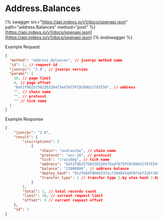# Address.Balances

{% swagger src="https://api.indexs.io/v1/docs/openapi.json" path="address.Balances" method="post" %}
[https://api.indexs.io/v1/docs/openapi.json](https://api.indexs.io/v1/docs/openapi.json)
{% endswagger %}

Example Request

```json
{
  "method": "address.Balances", // jsonrpc method name
  "id": 1, // request id
  "jsonrpc": "2.0", // jsonrpc version
  "params": [
    10, // page limit
    0, // page offset
    "0xF2f9D2575023D320475ed7875FCDCB9b52787E59", // address
    "", // chain name
    "", // protocol
    "" // tick name
  ]
}
```

Example Response

```json
{
    "jsonrpc": "2.0",
    "result": {
        "inscriptions": [
            {
                "chain": "avalanche", // chain name
                "protocol": "asc-20", // protocol
                "tick": "crazydog", // tick name
                "address": "0xF2f9D2575023D320475ed7875FCDCB9b52787E59", // address
                "balance": "21000000", // address balance
                "deploy_hash": "0x2f88df8669337ec739d8414df0f3ef32bf166cb73233c965e805b7fa54eef1f2", // deploy hash
                "transfer_type": 1 // transfer type 1.by utxo hash 2.by balance
            }
        ],
        "total": 1, // total records count
        "limit": 10, // current request limit
        "offset": 0 // current request offset
    },
    "id": 1
}
```
